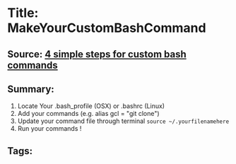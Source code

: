 # Title: MakeYourCustomBashCommand
## Source: [4 simple steps for custom bash commands](https://dev.to/mollynem/4-simple-steps-for-custom-bash-commands-4c58) 
## Summary:
1. Locate Your .bash_profile (OSX) or .bashrc (Linux)
2. Add your commands (e.g. alias gcl = "git clone")
3. Update your command file through terminal `source ~/.yourfilenamehere`
4. Run your commands ! 

## Tags: # 

